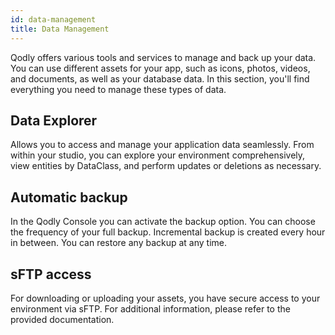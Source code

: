 ```yaml
---
id: data-management
title: Data Management
---
```


Qodly offers various tools and services to manage and back up your data. You can use different assets for your app, such as icons, photos, videos, and documents, as well as your database data. In this section, you'll find everything you need to manage these types of data.

## Data Explorer

Allows you to access and manage your application data seamlessly. From within your studio, you can explore your environment comprehensively, view entities by DataClass, and perform updates or deletions as necessary.

## Automatic backup

In the Qodly Console you can activate the backup option. You can choose the frequency of your full backup. Incremental backup is created every hour in between. You can restore any backup at any time.

## sFTP access

For downloading or uploading your assets, you have secure access to your environment via sFTP. For additional information, please refer to the provided documentation. 